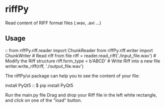 # riffPy

Read content of RIFF format files (.wav, .avi ...)


## Usage

::
	from riffPy.riff.reader import ChunkReader
	from riffPy.riff.writer import ChunkWriter
	# Read riff from file
    riff = reader.read_riff('./input_file.wav')
	# Modify the Riff structure
    riff.form_type = b'ABCD'
	# Write Riff into a new file
    writer.write_riff(riff, './output_file.wav')

	

The riffPy/ui package can help you to see the content of your file:

install PyQt5
::
	$ pip install PyQt5

Run the main.py file
Drag and drop your Riff file in the left white rectangle, and click on one of the "load" button.
